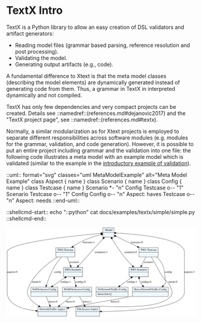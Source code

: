 # TextX Intro

TextX is a Python library to allow an easy creation of
DSL validators and artifact generators:

  * Reading model files (grammar based parsing, reference resolution and post processing).
  * Validating the model.
  * Generating output artifacts (e.g., code).
  
A fundamental difference to Xtext is that the
meta model classes (describing the model elements)
are dynamically generated instead of generating code
from them. Thus, a grammar in TextX in interpreted dynamically 
and not compiled.

TextX has only few dependencies and very compact 
projects can be created. Details see
::namedref::(references.md#dejanovic2017)
and the "TextX project page", see ::namedref::(references.md#textx).

Normally, a similar modularization as for Xtext projects 
is employed to separate different responsibilities across
software modules (e.g. modules for the 
grammar, validation, and code generation). 
However, it is possible to put an entire project
including grammar and the validation into one file:
the following code illustrates a meta model with an example model
which is validated (similar to the example in the 
[introductory example of validation](basics.md#validation)).

::uml:: format="svg" classes="uml MetaModelExample" alt="Meta Model Example"
class Aspect {
  name
}
class Scenario {
  name
}
class Config {
  name
}
class Testcase {
 name
}
Scenario *- "n" Config
Testcase o-- "1" Scenario
Testcase o-- "1" Config
Config o-- "n" Aspect: haves
Testcase o-- "n" Aspect: needs
::end-uml::

::shellcmd-start:: 
echo "::python"
cat docs/examples/textx/simple/simple.py
::shellcmd-end:: 

![model.dot](images/textx_simple_model_dot.svg "model.dot")

